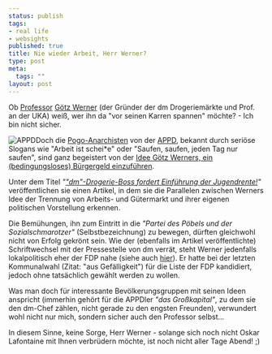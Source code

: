 ```yaml
--- 
status: publish
tags: 
- real life
- websights
published: true
title: Nie wieder Arbeit, Herr Werner?
type: post
meta: 
  tags: ""
layout: post
---
```

Ob <a href="http://www.iep.uni-karlsruhe.de/seite_147.php">Professor</a> <a href="http://de.wikipedia.org/wiki/G%C3%B6tz_Werner">Götz Werner</a> (der Gründer der dm Drogeriemärkte und Prof. an der UKA) weiß, wer ihn da "vor seinen Karren spannen" möchte? - Ich bin nicht sicher.

<img src='http://fredericiana.de/uploads/20050728appd.gif' alt='APPD' class="alignright border" />Doch die <a href="http://de.wikipedia.org/wiki/APPD">Pogo-Anarchisten</a> von der <a href="http://www.appd.de/">APPD</a>, bekannt durch seriöse Slogans wie "Arbeit ist schei*e" oder "Saufen, saufen, jeden Tag nur saufen", sind ganz begeistert von der <a href="http://brandeins.de/home/inhalt_detail.asp?id=1644&MenuID=8&MagID=61&sid=su8416398752303889">Idee Götz Werners, ein (bedingungsloses) Bürgergeld einzuführen</a>.

Unter dem Titel <em>"<a href="http://www.appd.de/website/action/sub/pp/artikel.php?skin=website_std&id=20050717_111800_goetz_werner">"dm"-Drogerie-Boss fordert Einführung der Jugendrente!</a>"</em> veröffentlichen sie einen Artikel, in dem sie die Parallelen zwischen Werners Idee der Trennung von Arbeits- und Gütermarkt und ihrer eigenen politischen Vorstellung erkennen.

Die Bemühungen, ihn zum Eintritt in die <em>"Partei des Pöbels und der Sozialschmarotzer"</em> (Selbstbezeichnung) zu bewegen, dürften gleichwohl nicht von Erfolg gekrönt sein. Wie der (ebenfalls im Artikel veröffentlichte) Schriftwechsel mit der Pressestelle von dm verrät, steht Werner jedenfalls lokalpolitisch eher der FDP nahe (siehe auch <a href="http://klappeauf.de/aktuell/2005_07/goetz_w_werner.shtml">hier</a>). Er hatte bei der letzten Kommunalwahl (Zitat: "aus Gefälligkeit") für die Liste der FDP kandidiert, jedoch ohne tatsächlich gewählt werden zu wollen.

Was man doch für interessante Bevölkerungsgruppen mit seinen Ideen anspricht (immerhin gehört für die APPDler <em>"das Großkapital"</em>, zu dem sie den dm-Chef zählen, nicht gerade zu den engsten Freunden), verwundert wohl nicht nur mich, sondern sicher auch den Professor selbst...

In diesem Sinne, keine Sorge, Herr Werner - solange sich noch nicht Oskar Lafontaine mit Ihnen verbrüdern möchte, ist noch nicht aller Tage Abend! ;)
